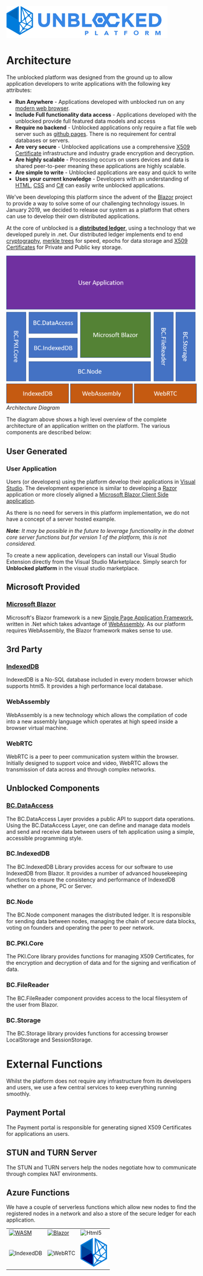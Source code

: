 ![Logo](./img/UPWT.png)
# Architecture
The unblocked platform was designed from the ground up to allow application developers to write applications with the following key attributes:

* **Run Anywhere** - Applications developed with unblocked run on any [modern web browser](https://html5readiness.com/).
* **Include Full functionality data access** - Applications developed with the unblocked provide full featured data models and access
* **Require no backend** - Unblocked applications only require a flat file web server such as [github pages](https://pages.github.com/). There is no requirement for central databases or servers.
* **Are very secure** - Unblocked applications use a comprehensive [X509 Certificate](https://en.wikipedia.org/wiki/X.509) infrastructure and industry grade encryption and decryption.
* **Are highly scalable** - Processing occurs on users devices and data is shared peer-to-peer meaning these applications are highly scalable.
* **Are simple to write** - Unblocked applications are easy and quick to write
* **Uses your current knowledge** - Developers with an understanding of [HTML](https://en.wikipedia.org/wiki/HTML), [CSS](https://en.wikipedia.org/wiki/Cascading_Style_Sheets) and [C#](https://en.wikipedia.org/wiki/C_Sharp_(programming_language)) can easily write unblocked applications.

We've been developing this platform since the advent of the [Blazor](https://blazor.net) project to provide a way to solve some of our challenging technology issues. In January 2019, we decided to release our system as a platform that others can use to develop their own distributed applications.

At the core of unblocked is a **[distributed ledger](https://www.investopedia.com/terms/d/distributed-ledgers.asp)**, using a technology that we developed purely in .net. Our distributed ledger implements end to end [cryptography](https://en.wikipedia.org/wiki/Cryptography), [merkle trees](https://en.wikipedia.org/wiki/Merkle_tree) for speed, epochs for data storage and [X509 Certificates](https://en.wikipedia.org/wiki/X.509) for Private and Public key storage.

![Diagram](./img/ArchitectureDiagram.png)
*Architecture Diagram*

The diagram above shows a high level overview of the complete architecture of an application written on the platform. The various components are described below:

## User Generated

### User Application
Users (or developers) using the platform develop their applications in [Visual Studio](https://visualstudio.microsoft.com/). The development experience is similar to developing a [Razor](https://docs.microsoft.com/en-us/aspnet/web-pages/overview/getting-started/introducing-razor-syntax-c) application or more closely aligned a [Microsoft Blazor Client Side application](https://dotnet.microsoft.com/apps/aspnet/web-apps/client).

As there is no need for servers in this platform implementation, we do not have a concept of a server hosted example.

  ***Note**: It may be possible in the future to leverage functionality in the dotnet core server functions but for version 1 of the platform, this is not considered.*

To create a new application, developers can install our Visual Studio Extension directly from the Visual Studio Marketplace. Simply search for **Unblocked platform** in the visual studio  marketplace.

## Microsoft Provided
### [Microsoft Blazor](https://dotnet.microsoft.com/apps/aspnet/web-apps/client)
Microsoft's Blazor framework is a new [Single Page Application Framework](https://en.wikipedia.org/wiki/Single-page_application), written in .Net which takes advantage of [WebAssembly](https://webassembly.org/). As our platform requires WebAssembly, the Blazor framework makes sense to use.

## 3rd Party
### [IndexedDB](https://developers.google.com/web/ilt/pwa/working-with-indexeddb)
IndexedDB is a No-SQL database included in every modern browser which supports html5. It provides a high performance local database.

### WebAssembly
WebAssembly is a new technology which allows the compilation of code into a new assembly language which operates at high speed inside a browser virtual machine.

### WebRTC
WebRTC is a peer to peer communication system within the browser. Initially designed to support voice and video, WebRTC allows the transmission of data across and through complex networks.

## Unblocked Components
### [BC.DataAccess](./dataaccess.md)
The BC.DataAccess Layer provides a public API to support data operations. Using the BC.DataAccess Layer, one can define and manage data models and send and receive data between users of teh application using a simple, accessible programming style.

### BC.IndexedDB
The BC.IndexedDB Library provides access for our software to use IndexedDB from Blazor. It provides a number of advanced housekeeping functions to ensure the consistency and performance of IndexedDB whether on a phone, PC or Server.

### BC.Node
The BC.Node component manages the distributed ledger. It is responsible for sending data between nodes, managing the chain of secure data blocks, voting on founders and operating the peer to peer network.

### BC.PKI.Core
The PKI.Core library provides functions for managing X509 Certificates, for the encryption and decryption of data and for the signing and verification of data.

### BC.FileReader
The BC.FileReader component provides access to the local filesystem of the user from Blazor.

### BC.Storage
The BC.Storage library provides functions for accessing browser LocalStorage and SessionStorage.

# External Functions
Whilst the platform does not require any infrastructure from its developers and users, we use a few central services to keep everything running smoothly.

## Payment Portal
The Payment portal is responsible for generating signed X509 Certificates for applications an users.

## STUN and TURN Server
The STUN and TURN servers help the nodes negotiate how to communicate through complex NAT environments.

## Azure Functions
We have a couple of serverless functions which allow new nodes to find the registered nodes in a network and also a store of the secure ledger for each application.

|  |  |  | 
| - | - | - |
|[![WASM](https://upload.wikimedia.org/wikipedia/commons/c/c6/Web_Assembly_Logo.svg)](https://webassembly.org) |  [![Blazor](https://devblogs.microsoft.com/aspnet/wp-content/uploads/sites/16/2019/04/BrandBlazor_nohalo_1000x.png)](https://www.blazor.net) | ![Html5](https://www.w3.org/html/logo/downloads/HTML5_Logo_512.png) | |
|  ![IndexedDB](https://d37djvu3ytnwxt.cloudfront.net/asset-v1:W3Cx+HTML5.2x+4T2015+type@asset+block/indexedDBlogo.jpg) | ![WebRTC](https://webrtc.org/assets/images/webrtc-logo-vert-retro-255x305.png) | ![UPLogo](img/UPLogo.png) |

